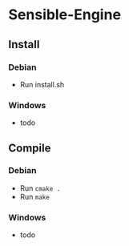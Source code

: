 # Sensible-Engine


## Install

### Debian
* Run install.sh

### Windows
* todo

## Compile

### Debian
* Run `cmake .`
* Run `make`

### Windows
* todo
